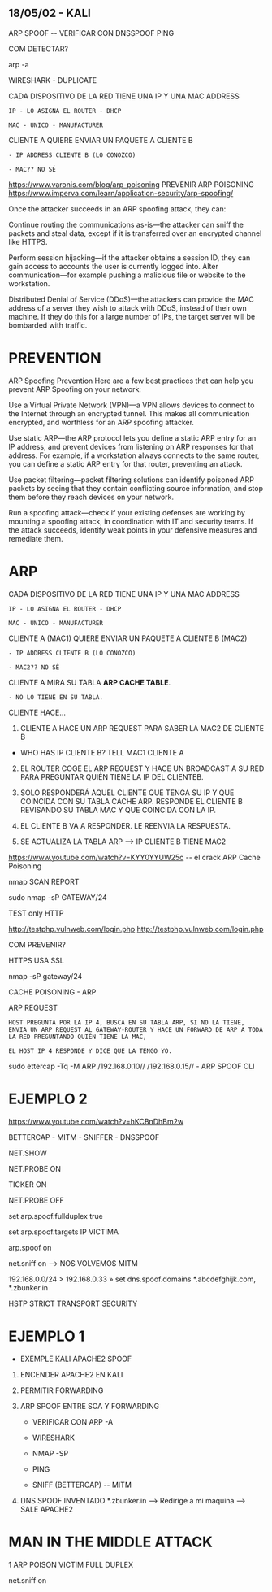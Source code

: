 18/05/02 - KALI
------------------

ARP SPOOF -- VERIFICAR CON DNSSPOOF PING

COM DETECTAR?

arp -a

WIRESHARK - DUPLICATE

CADA DISPOSITIVO DE LA RED TIENE UNA IP Y UNA MAC ADDRESS

    IP - LO ASIGNA EL ROUTER - DHCP

    MAC - UNICO - MANUFACTURER

CLIENTE A QUIERE ENVIAR UN PAQUETE A CLIENTE B

    - IP ADDRESS CLIENTE B (LO CONOZCO)

    - MAC?? NO SÉ

https://www.varonis.com/blog/arp-poisoning PREVENIR ARP POISONING
https://www.imperva.com/learn/application-security/arp-spoofing/

Once the attacker succeeds in an ARP spoofing attack, they can:

Continue routing the communications as-is⁠—the attacker can sniff the packets and steal data, except if it is transferred over an encrypted channel like HTTPS. 

Perform session hijacking⁠—if the attacker obtains a session ID, they can gain access to accounts the user is currently logged into.
Alter communication⁠—for example pushing a malicious file or website to the workstation.

Distributed Denial of Service (DDoS)⁠—the attackers can provide the MAC address of a server they wish to attack with DDoS, instead of their own machine. If they do this for a large number of IPs, the target server will be bombarded with traffic.



# PREVENTION

ARP Spoofing Prevention
Here are a few best practices that can help you prevent ARP Spoofing on your network:

Use a Virtual Private Network (VPN)⁠—a VPN allows devices to connect to the Internet through an encrypted tunnel. This makes all communication encrypted, and worthless for an ARP spoofing attacker.

Use static ARP⁠—the ARP protocol lets you define a static ARP entry for an IP address, and prevent devices from listening on ARP responses for that address. For example, if a workstation always connects to the same router, you can define a static ARP entry for that router, preventing an attack.

Use packet filtering⁠—packet filtering solutions can identify poisoned ARP packets by seeing that they contain conflicting source information, and stop them before they reach devices on your network.

Run a spoofing attack⁠—check if your existing defenses are working by mounting a spoofing attack, in coordination with IT and security teams. If the attack succeeds, identify weak points in your defensive measures and remediate them.

# ARP

CADA DISPOSITIVO DE LA RED TIENE UNA IP Y UNA MAC ADDRESS

    IP - LO ASIGNA EL ROUTER - DHCP

    MAC - UNICO - MANUFACTURER

CLIENTE A (MAC1) QUIERE ENVIAR UN PAQUETE A CLIENTE B (MAC2)

    - IP ADDRESS CLIENTE B (LO CONOZCO)

    - MAC2?? NO SÉ

CLIENTE A MIRA SU TABLA __ARP CACHE TABLE__.

    - NO LO TIENE EN SU TABLA.

CLIENTE HACE...

1. CLIENTE A HACE UN ARP REQUEST PARA SABER LA MAC2 DE CLIENTE B

 - WHO HAS IP CLIENTE B? TELL MAC1 CLIENTE A

2. EL ROUTER COGE EL ARP REQUEST Y HACE UN BROADCAST A SU RED PARA PREGUNTAR QUIÉN TIENE LA IP DEL CLIENTEB.

3. SOLO RESPONDERÁ AQUEL CLIENTE QUE TENGA SU IP Y QUE COINCIDA CON SU TABLA CACHE ARP. RESPONDE EL CLIENTE B REVISANDO SU TABLA MAC Y QUE COINCIDA CON LA IP.

4. EL CLIENTE B VA A RESPONDER. LE REENVIA LA RESPUESTA.

5. SE ACTUALIZA LA TABLA ARP --> IP CLIENTE B TIENE MAC2

https://www.youtube.com/watch?v=KYY0YYUW25c -- el crack ARP Cache Poisoning

nmap SCAN REPORT

sudo nmap -sP GATEWAY/24

TEST only HTTP

http://testphp.vulnweb.com/login.php
http://testphp.vulnweb.com/login.php

COM PREVENIR?


HTTPS USA SSL





nmap -sP gateway/24

CACHE POISONING - ARP

ARP REQUEST 

    HOST PREGUNTA POR LA IP 4, BUSCA EN SU TABLA ARP, SI NO LA TIENE, ENVIA UN ARP REQUEST AL GATEWAY-ROUTER Y HACE UN FORWARD DE ARP A TODA LA RED PREGUNTANDO QUIÉN TIENE LA MAC,

    EL HOST IP 4 RESPONDE Y DICE QUE LA TENGO YO. 


sudo ettercap -Tq -M ARP /192.168.0.10// /192.168.0.15// - ARP SPOOF CLI

# EJEMPLO 2

https://www.youtube.com/watch?v=hKCBnDhBm2w 


BETTERCAP - MITM - SNIFFER - DNSSPOOF

NET.SHOW

NET.PROBE ON

TICKER ON

NET.PROBE OFF

set arp.spoof.fullduplex true

set arp.spoof.targets IP VICTIMA

arp.spoof on

net.sniff on --> NOS VOLVEMOS MITM

192.168.0.0/24 > 192.168.0.33  » set dns.spoof.domains *.abcdefghijk.com, *.zbunker.in




HSTP STRICT TRANSPORT SECURITY

# EJEMPLO 1

- EXEMPLE KALI APACHE2 SPOOF

1. ENCENDER APACHE2 EN KALI

2. PERMITIR FORWARDING

3. ARP SPOOF ENTRE SOA Y FORWARDING

    - VERIFICAR CON ARP -A

    - WIRESHARK

    - NMAP -SP

    - PING 

    - SNIFF (BETTERCAP) -- MITM

4. DNS SPOOF INVENTADO *.zbunker.in --> Redirige a mi maquina --> SALE APACHE2

# MAN IN THE MIDDLE ATTACK

1 ARP POISON VICTIM FULL DUPLEX

net.sniff on